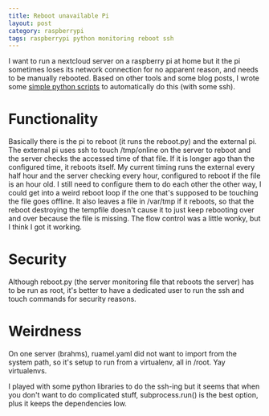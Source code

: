 ```yaml
---
title: Reboot unavailable Pi
layout: post
category: raspberrypi
tags: raspberrypi python monitoring reboot ssh
---
```


I want to run a nextcloud server on a raspberry pi at home but it the pi
sometimes loses its network connection for no apparent reason, and needs to be
manually rebooted. Based on other tools and some blog posts, I wrote some
[simple python scripts](https://github.com/rickh94/offline_auto_reboot) to automatically do this (with some ssh).

# Functionality

Basically there is the pi to reboot (it runs the reboot.py) and the external
pi. The external pi uses ssh to touch /tmp/online on the server to reboot and
the server checks the accessed time of that file. If it is longer ago than the
configured time, it reboots itself. My current timing runs the external every
half hour and the server checking every hour, configured to reboot if the file
is an hour old. I still need to configure them to do each other the other way,
I could get into a weird reboot loop if the one that's supposed to be touching
the file goes offline. It also leaves a file in /var/tmp if it reboots, so
that the reboot destroying the tempfile doesn't cause it to just keep
rebooting over and over because the file is missing. The flow control was a
little wonky, but I think I got it working.

# Security

Although reboot.py (the server monitoring file that reboots the server) has to
be run as root, it's better to have a dedicated user to run the ssh and touch
commands for security reasons.

# Weirdness

On one server (brahms), ruamel.yaml did not want to import from the system
path, so it's setup to run from a virtualenv, all in /root. Yay virtualenvs.

I played with some python libraries to do the ssh-ing but it seems that when
you don't want to do complicated stuff, subprocess.run() is the best option,
plus it keeps the dependencies low.
